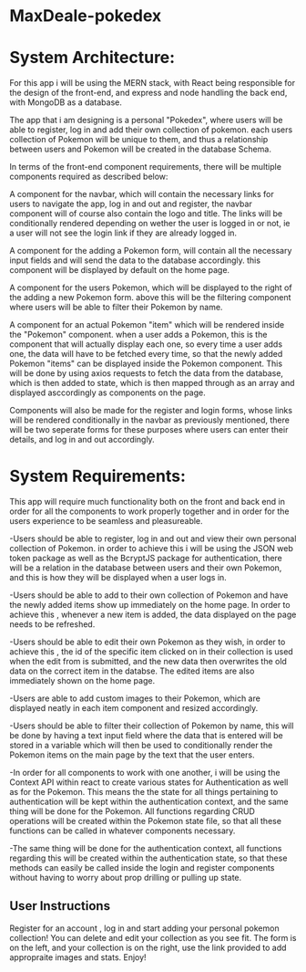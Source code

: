 # MaxDeale-pokedex

# System Architecture:
For this app i will be using the MERN stack, with React being responsible for the design of the front-end, and express and node handling 
the back end, with MongoDB as a database. 

The app that i am designing is a personal "Pokedex", where users will be able to register, log in and add their own collection of pokemon.
each users collection of Pokemon will be unique to them, and thus a relationship between users and Pokemon will be created in the 
database Schema.

In terms of the front-end component requirements, there will be multiple components required as described below:

A component for the navbar, which will contain the necessary links for users to navigate the app, log in and out and register,
the navbar component will of course also contain the logo and title. The links will be conditionally rendered depending on
wether the user is logged in or not, ie a user will not see the login link if they are already logged in.

A component for the adding a Pokemon form, will contain all the necessary input fields and will send the data to the database accordingly.
this component will be displayed by default on the home page.

A component for the users Pokemon, which will be displayed to the right of the adding a new Pokemon form. above this will be the filtering
component where users will be able to filter their Pokemon by name.

A component for an actual Pokemon "item" which will be rendered inside the "Pokemon" component. when a user adds a Pokemon, this is the
component that will actually display each one, so every time a user adds one, the data will have to be fetched every time, so that
the newly added Pokemon "items" can be displayed inside the Pokemon component. This will be done by using axios requests to fetch the
data from the database, which is then added to state, which is then mapped through as an array and displayed asccordingly as components
on the page.

Components will also be made for the register and login forms, whose links will be rendered conditionally in the navbar as previously mentioned, there will be two seperate forms for these purposes where users can enter their details, and log in and out accordingly.

# System Requirements:
This app will require much functionality both on the front and back end in order for all the components to work properly together and in order for the users experience to be seamless and pleasureable.

-Users should be able to register, log in and out and view their own personal collection of Pokemon. in order to achieve this i will be using the JSON web token package as well as the BcryptJS package for authentication, there will be a relation in the database between users and their own Pokemon, and this is how they will be displayed when a user logs in.

-Users should be able to add to their own collection of Pokemon and have the newly added items show up immediately on the home page. In order to achieve this , whenever a new item is added, the data displayed on the page needs to be refreshed.

-Users should be able to edit their own Pokemon as they wish, in order to achieve this , the id of the specific item clicked on in their collection is used when the edit from is submitted, and the new data then overwrites the old data on the correct item in the databse. The edited items are also immediately shown on the home page.

-Users are able to add custom images to their Pokemon, which are displayed neatly in each item component and resized accordingly.

-Users should be able to filter their collection of Pokemon by name, this will be done by having a text input field where the data that is entered will be stored in a variable which will then be used to conditionally render the Pokemon items on the main page by the text that the user enters.

-In order for all components to work with one another, i will be using the Context API within react to create various states for Authentication as well as for the Pokemon. This means the the state for all things pertaining to authentication will be kept within the authentication context, and the same thing will be done for the Pokemon. All functions regarding CRUD operations will be created within the Pokemon state file, so that all these functions can be called in whatever components necessary.

-The same thing will be done for the authentication context, all functions regarding this will be created within the authentication state, so that these methods can easily be called inside the login and register components without having to worry about prop drilling or pulling up state.


## User Instructions

Register for an account , log in and start adding your personal pokemon collection!
You can delete and edit your collection as you see fit.
The form is on the left, and your collection is on the right, use the link provided to add appropraite images and stats.
Enjoy!
